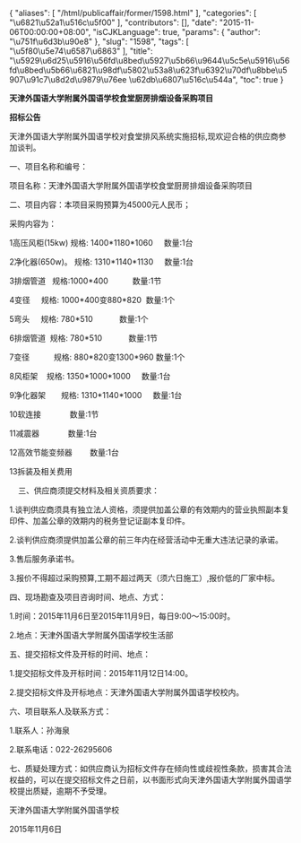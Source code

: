 {
    "aliases": [
        "/html/publicaffair/former/1598.html"
    ],
    "categories": [
        "\u6821\u52a1\u516c\u5f00"
    ],
    "contributors": [],
    "date": "2015-11-06T00:00:00+08:00",
    "isCJKLanguage": true,
    "params": {
        "author": "\u751f\u6d3b\u90e8"
    },
    "slug": "1598",
    "tags": [
        "\u5f80\u5e74\u6587\u6863"
    ],
    "title": "\u5929\u6d25\u5916\u56fd\u8bed\u5927\u5b66\u9644\u5c5e\u5916\u56fd\u8bed\u5b66\u6821\u98df\u5802\u53a8\u623f\u6392\u70df\u8bbe\u5907\u91c7\u8d2d\u9879\u76ee \u62db\u6807\u516c\u544a",
    "toc": true
}

**天津外国语大学附属外国语学校食堂厨房排烟设备采购项目**




**招标公告**




天津外国语大学附属外国语学校对食堂排风系统实施招标,现欢迎合格的供应商参加谈判。




一、项目名称和编号：




项目名称：天津外国语大学附属外国语学校食堂厨房排烟设备采购项目




二、项目内容：本项目采购预算为45000元人民币；




采购内容为：




1高压风柜(15kw) 规格: 1400\*1180\*1060     数量:1台




2净化器(650w)。 规格: 1310\*1140\*1130     数量:1台




3排烟管道   规格:1000\*400           数量:1节




4变径     规格: 1000\*400变880\*820  数量:1个




5弯头     规格: 780\*510            数量:1个




6排烟管道  规格: 780\*510            数量:1节




7变径           规格: 880\*820变1300\*960 数量:1个




8风柜架    规格: 1350\*1000\*1000     数量:1台




9净化器架       规格: 1310\*1140\*1000     数量:1台




10软连接             数量:1节




11减震器             数量:1台




12高效节能变频器        数量:1台




13拆装及相关费用




    三、供应商须提交材料及相关资质要求：




1.谈判供应商须具有独立法人资格，须提供加盖公章的有效期内的营业执照副本复印件、加盖公章的效期内的税务登记证副本复印件。




2.谈判供应商须提供加盖公章的前三年内在经营活动中无重大违法记录的承诺。




3.售后服务承诺书。




3.报价不得超过采购预算,工期不超过两天（须六日施工）,报价低的厂家中标。




四、现场勘查及项目咨询时间、地点、方式：




1.时间：2015年11月6日至2015年11月9日，每日9:00～15:00时。




2.地点：天津外国语大学附属外国语学校生活部




五、提交招标文件及开标的时间、地点：




1.提交招标文件及开标时间：2015年11月12日14:00。




2.提交招标文件及开标地点：天津外国语大学附属外国语学校校内。




六、项目联系人及联系方式：




1.联系人：孙海泉




2.联系电话：022-26295606




七、质疑处理方式：如供应商认为招标文件存在倾向性或歧视性条款，损害其合法权益的，可以在提交招标文件之日前，以书面形式向天津外国语大学附属外国语学校提出质疑，逾期不予受理。









天津外国语大学附属外国语学校    




2015年11月6日        


